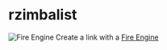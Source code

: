 # rzimbalist
![Fire Engine](https://www.google.com/url?sa=i&source=images&cd=&cad=rja&uact=8&ved=2ahUKEwiQ4K_BhZ_mAhWiDmMBHUZzCWcQjhx6BAgBEAI&url=https%3A%2F%2Fwww.piercemfg.com%2Ftrucks%2Fcustom-chassis%2Fenforcer&psig=AOvVaw0MTnPATlYZhwv4EUs4uAPh&ust=1575653677615769)
Create a link with a [Fire Engine](https://www.google.com/url?sa=i&source=images&cd=&cad=rja&uact=8&ved=2ahUKEwiQ4K_BhZ_mAhWiDmMBHUZzCWcQjhx6BAgBEAI&url=https%3A%2F%2Fwww.piercemfg.com%2Ftrucks%2Fcustom-chassis%2Fenforcer&psig=AOvVaw0MTnPATlYZhwv4EUs4uAPh&ust=1575653677615769)